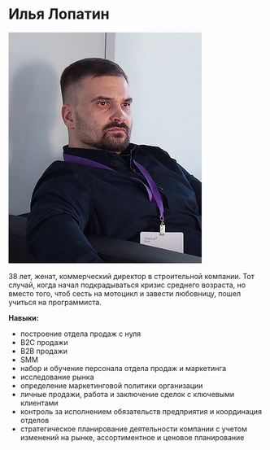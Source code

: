 # Илья Лопатин

![](/img/Profile.jpg)

38 лет, женат, коммерческий директор в строительной компании. Тот случай, когда начал подкрадываться кризис среднего возраста, но вместо того, чтоб сесть на мотоцикл и завести любовницу, пошел учиться на программиста.

**Навыки:**
- построение отдела продаж с нуля
- B2C продажи
- B2B продажи
- SMM
- набор и обучение персонала отдела продаж и маркетинга
- исследование рынка
- определение маркетинговой политики организации
- личные продажи, работа и заключение сделок с ключевыми клиентами
- контроль за исполнением обязательств предприятия и координация отделов
- стратегическое планирование деятельности компании с учетом изменений на рынке, ассортиментное и ценовое планирование
